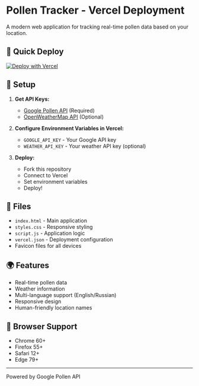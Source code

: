 # Pollen Tracker - Vercel Deployment

A modern web application for tracking real-time pollen data based on your location.

## 🚀 Quick Deploy

[![Deploy with Vercel](https://vercel.com/button)](https://vercel.com/new/clone?repository-url=https://github.com/yourusername/yourrepo/tree/main/vercel)

## 🔧 Setup

1. **Get API Keys:**
   - [Google Pollen API](https://console.cloud.google.com/) (Required)
   - [OpenWeatherMap API](https://openweathermap.org/api) (Optional)

2. **Configure Environment Variables in Vercel:**
   - `GOOGLE_API_KEY` - Your Google API key
   - `WEATHER_API_KEY` - Your weather API key (optional)

3. **Deploy:**
   - Fork this repository
   - Connect to Vercel
   - Set environment variables
   - Deploy!

## 📁 Files

- `index.html` - Main application
- `styles.css` - Responsive styling
- `script.js` - Application logic
- `vercel.json` - Deployment configuration
- Favicon files for all devices

## 🌍 Features

- Real-time pollen data
- Weather information
- Multi-language support (English/Russian)
- Responsive design
- Human-friendly location names

## 📱 Browser Support

- Chrome 60+
- Firefox 55+
- Safari 12+
- Edge 79+

---

Powered by Google Pollen API
